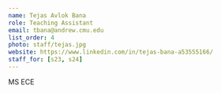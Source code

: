 ```yaml
---
name: Tejas Avlok Bana
role: Teaching Assistant
email: tbana@andrew.cmu.edu
list_order: 4
photo: staff/tejas.jpg
website: https://www.linkedin.com/in/tejas-bana-a53555166/
staff_for: [s23, s24]
---
```

MS ECE